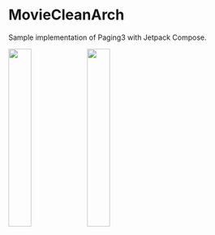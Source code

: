 # MovieCleanArch
Sample implementation of Paging3 with Jetpack Compose.

<img src="https://github.com/serhatkarakoca/MovieCleanArch/assets/52680778/d6b55445-fa25-46cd-b5c6-e85a28b1f7da" width="30%"/>
<img src="https://github.com/serhatkarakoca/MovieCleanArch/assets/52680778/91a50ef2-e524-4d21-a047-5b71de5b4c96" width="30%"/>
